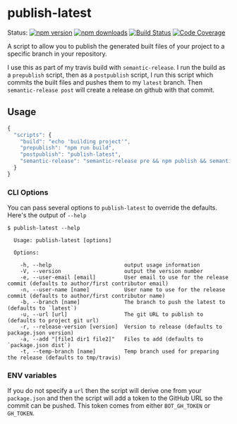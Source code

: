 # publish-latest


Status:
[![npm version](https://img.shields.io/npm/v/publish-latest.svg?style=flat-square)](https://www.npmjs.org/package/publish-latest)
[![npm downloads](https://img.shields.io/npm/dm/publish-latest.svg?style=flat-square)](http://npm-stat.com/charts.html?package=publish-latest&from=2015-09-01)
[![Build Status](https://img.shields.io/travis/kentcdodds/publish-latest.svg?style=flat-square)](https://travis-ci.org/kentcdodds/publish-latest)
[![Code Coverage](https://img.shields.io/codecov/c/github/kentcdodds/publish-latest.svg?style=flat-square)](https://codecov.io/github/kentcdodds/publish-latest)

A script to allow you to publish the generated built files of your project to a specific branch in your repository.

I use this as part of my travis build with `semantic-release`. I run the build as a `prepublish` script, then as a
`postpublish` script, I run this script which commits the built files and pushes them to my `latest` branch.
Then `semantic-release post` will create a release on github with that commit.

## Usage

```javascript
{
  "scripts": {
    "build": "echo 'building project'",
    "prepublish": "npm run build",
    "postpublish": "publish-latest",
    "semantic-release": "semantic-release pre && npm publish && semantic-release post"
  }
}
```

### CLI Options

You can pass several options to `publish-latest` to override the defaults. Here's the output of `--help`

```
$ publish-latest --help

  Usage: publish-latest [options]

  Options:

    -h, --help                       output usage information
    -V, --version                    output the version number
    -e, --user-email [email]         User email to use for the release commit (defaults to author/first contributor email)
    -n, --user-name [name]           User name to use for the release commit (defaults to author/first contributor name)
    -b, --branch [name]              The branch to push the latest to (defaults to `latest`)
    -u, --url [url]                  The git URL to publish to (defaults to project git url)
    -r, --release-version [version]  Version to release (defaults to package.json version)
    -a, --add "[file1 dir1 file2]"   Files to add (defaults to `package.json dist`)
    -t, --temp-branch [name]         Temp branch used for preparing the release (defaults to tmp/travis)
```

### ENV variables

If you do not specify a `url` then the script will derive one from your `package.json` and then the script will add a
token to the GitHub URL so the commit can be pushed. This token comes from either `BOT_GH_TOKEN` or `GH_TOKEN`.

